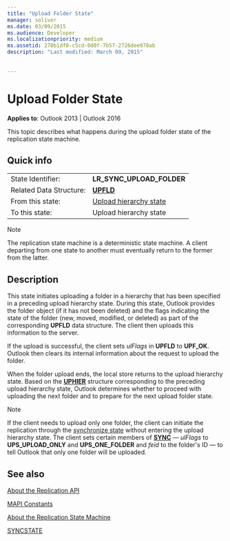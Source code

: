 ```yaml
---
title: "Upload Folder State"
manager: soliver
ms.date: 03/09/2015
ms.audience: Developer
ms.localizationpriority: medium
ms.assetid: 270b1df0-c5cd-0d0f-7b57-2726dee978ab
description: "Last modified: March 09, 2015"
 
 
---
```


# Upload Folder State

  
  
**Applies to**: Outlook 2013 | Outlook 2016 
  
 This topic describes what happens during the upload folder state of the replication state machine. 
  
## Quick info

|||
|:-----|:-----|
|State Identifier:  <br/> |**LR_SYNC_UPLOAD_FOLDER** <br/> |
|Related Data Structure:  <br/> |**[UPFLD](upfld.md)** <br/> |
|From this state:  <br/> |[Upload hierarchy state](upload-hierarchy-state.md) <br/> |
|To this state:  <br/> |Upload hierarchy state  <br/> |
   
> [!NOTE]
> The replication state machine is a deterministic state machine. A client departing from one state to another must eventually return to the former from the latter. 
  
## Description

This state initiates uploading a folder in a hierarchy that has been specified in a preceding upload hierarchy state. During this state, Outlook provides the folder object (if it has not been deleted) and the flags indicating the state of the folder (new, moved, modified, or deleted) as part of the corresponding **UPFLD** data structure. The client then uploads this information to the server. 
  
If the upload is successful, the client sets  *ulFlags*  in **UPFLD** to **UPF_OK**. Outlook then clears its internal information about the request to upload the folder. 
  
When the folder upload ends, the local store returns to the upload hierarchy state. Based on the **[UPHIER](uphier.md)** structure corresponding to the preceding upload hierarchy state, Outlook determines whether to proceed with uploading the next folder and to prepare for the next upload folder state. 
  
> [!NOTE]
> If the client needs to upload only one folder, the client can initiate the replication through the [synchronize state](synchronize-state.md) without entering the upload hierarchy state. The client sets certain members of **[SYNC](sync.md)** —  *ulFlags*  to **UPS_UPLOAD_ONLY** and **UPS_ONE_FOLDER** and  *feid*  to the folder's ID — to tell Outlook that only one folder will be uploaded. 
  
## See also



[About the Replication API](about-the-replication-api.md)
  
[MAPI Constants](mapi-constants.md)
  
[About the Replication State Machine](about-the-replication-state-machine.md)
  
[SYNCSTATE](syncstate.md)

